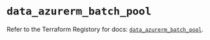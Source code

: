 # `data_azurerm_batch_pool`

Refer to the Terraform Registory for docs: [`data_azurerm_batch_pool`](https://www.terraform.io/docs/providers/azurerm/d/batch_pool).

